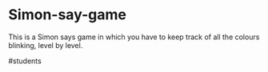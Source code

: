 # Simon-say-game
This is a Simon says game in which you have to keep track of all the colours blinking, level by level.

#students 